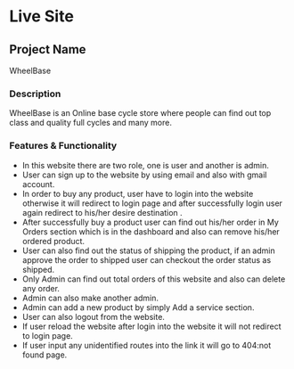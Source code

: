 # Live Site



## Project Name
WheelBase


### Description
WheelBase is an Online base cycle store where people can find out top class and quality full cycles and many more.

### Features & Functionality
* In this website there are two role, one is user and another is admin.
* User can sign up to the website by using email and also with gmail account.
* In order to buy any product, user have to login into the website otherwise it will redirect to login page and after successfully  login user again redirect to his/her desire destination .
* After successfully buy a product user can find out his/her order in My Orders section which is in the dashboard and also can remove his/her ordered product.
* User can also find out the status of shipping the product, if an admin approve the order to shipped user can checkout the order status as shipped.
* Only Admin can find out total orders of this website and also can delete any order.
* Admin can also make another admin.
* Admin can add a new product by simply Add a service section.
* User can also logout from the website.
* If user reload the website after login into the website it will not redirect to login page.
* If user input any unidentified routes into the link it will go to 404:not found page.